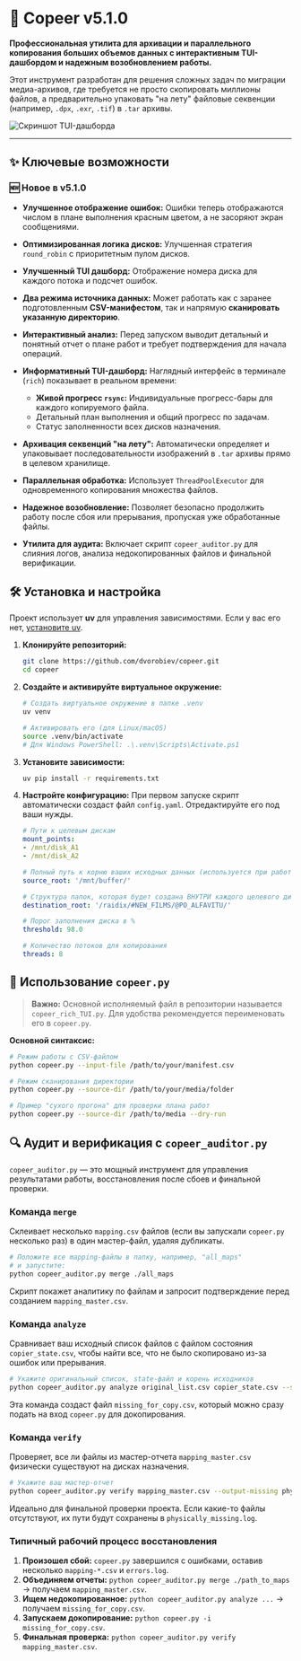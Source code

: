 # 🚀 Copeer v5.1.0

**Профессиональная утилита для архивации и параллельного копирования больших объемов данных с интерактивным TUI-дашбордом и надежным возобновлением работы.**

Этот инструмент разработан для решения сложных задач по миграции медиа-архивов, где требуется не просто скопировать миллионы файлов, а предварительно упаковать "на лету" файловые секвенции (например, `.dpx`, `.exr`, `.tif`) в `.tar` архивы.

![Скриншот TUI-дашборда](https://user-images.githubusercontent.com/1090623/235086884-2a6c0c2a-b18c-48c0-a7d1-e6c88f7b59e5.png)

---

## ✨ Ключевые возможности

### 🆕 Новое в v5.1.0
*   **Улучшенное отображение ошибок:** Ошибки теперь отображаются числом в плане выполнения красным цветом, а не засоряют экран сообщениями.
*   **Оптимизированная логика дисков:** Улучшенная стратегия `round_robin` с приоритетным пулом дисков.
*   **Улучшенный TUI дашборд:** Отображение номера диска для каждого потока и подсчет ошибок.

*   **Два режима источника данных:** Может работать как с заранее подготовленным **CSV-манифестом**, так и напрямую **сканировать указанную директорию**.
*   **Интерактивный анализ:** Перед запуском выводит детальный и понятный отчет о плане работ и требует подтверждения для начала операций.
*   **Информативный TUI-дашборд:** Наглядный интерфейс в терминале (`rich`) показывает в реальном времени:
    *   **Живой прогресс `rsync`:** Индивидуальные прогресс-бары для каждого копируемого файла.
    *   Детальный план выполнения и общий прогресс по задачам.
    *   Статус заполненности всех дисков назначения.
*   **Архивация секвенций "на лету":** Автоматически определяет и упаковывает последовательности изображений в `.tar` архивы прямо в целевом хранилище.
*   **Параллельная обработка:** Использует `ThreadPoolExecutor` для одновременного копирования множества файлов.
*   **Надежное возобновление:** Позволяет безопасно продолжить работу после сбоя или прерывания, пропуская уже обработанные файлы.
*   **Утилита для аудита:** Включает скрипт `copeer_auditor.py` для слияния логов, анализа недокопированных файлов и финальной верификации.

## 🛠️ Установка и настройка

Проект использует **uv** для управления зависимостями. Если у вас его нет, [установите uv](https://github.com/astral-sh/uv).

1.  **Клонируйте репозиторий:**
    ```bash
    git clone https://github.com/dvorobiev/copeer.git
    cd copeer
    ```

2.  **Создайте и активируйте виртуальное окружение:**
    ```bash
    # Создать виртуальное окружение в папке .venv
    uv venv

    # Активировать его (для Linux/macOS)
    source .venv/bin/activate
    # Для Windows PowerShell: .\.venv\Scripts\Activate.ps1
    ```

3.  **Установите зависимости:**
    ```bash
    uv pip install -r requirements.txt
    ```

4.  **Настройте конфигурацию:**
    При первом запуске скрипт автоматически создаст файл `config.yaml`. Отредактируйте его под ваши нужды.

    ```yaml
    # Пути к целевым дискам
    mount_points:
    - /mnt/disk_A1
    - /mnt/disk_A2

    # Полный путь к корню ваших исходных данных (используется при работе с CSV)
    source_root: '/mnt/buffer/'

    # Структура папок, которая будет создана ВНУТРИ каждого целевого диска
    destination_root: '/raidix/#NEW_FILMS/@PO_ALFAVITU/'

    # Порог заполнения диска в %
    threshold: 98.0

    # Количество потоков для копирования
    threads: 8
    ```

## 🚀 Использование `copeer.py`

> **Важно:** Основной исполняемый файл в репозитории называется `copeer_rich_TUI.py`. Для удобства рекомендуется переименовать его в `copeer.py`.

**Основной синтаксис:**

```bash
# Режим работы с CSV-файлом
python copeer.py --input-file /path/to/your/manifest.csv

# Режим сканирования директории
python copeer.py --source-dir /path/to/your/media/folder

# Пример "сухого прогона" для проверки плана работ
python copeer.py --source-dir /path/to/media --dry-run
```

## 🔍 Аудит и верификация с `copeer_auditor.py`

`copeer_auditor.py` — это мощный инструмент для управления результатами работы, восстановления после сбоев и финальной проверки.

### Команда `merge`
Склеивает несколько `mapping.csv` файлов (если вы запускали `copeer.py` несколько раз) в один мастер-файл, удаляя дубликаты.

```bash
# Положите все mapping-файлы в папку, например, "all_maps"
# и запустите:
python copeer_auditor.py merge ./all_maps
```
Скрипт покажет аналитику по файлам и запросит подтверждение перед созданием `mapping_master.csv`.

### Команда `analyze`
Сравнивает ваш исходный список файлов с файлом состояния `copier_state.csv`, чтобы найти все, что не было скопировано из-за ошибок или прерывания.

```bash
# Укажите оригинальный список, state-файл и корень исходников
python copeer_auditor.py analyze original_list.csv copier_state.csv --source-root /mnt/cifs/raidix/
```
Эта команда создаст файл `missing_for_copy.csv`, который можно сразу подать на вход `copeer.py` для докопирования.

### Команда `verify`
Проверяет, все ли файлы из мастер-отчета `mapping_master.csv` физически существуют на дисках назначения.

```bash
# Укажите ваш мастер-отчет
python copeer_auditor.py verify mapping_master.csv --output-missing physically_missing.log
```
Идеально для финальной проверки проекта. Если какие-то файлы отсутствуют, их пути будут сохранены в `physically_missing.log`.

### Типичный рабочий процесс восстановления

1.  **Произошел сбой:** `copeer.py` завершился с ошибками, оставив несколько `mapping-*.csv` и `errors.log`.
2.  **Объединяем отчеты:** `python copeer_auditor.py merge ./path_to_maps` -> получаем `mapping_master.csv`.
3.  **Ищем недокопированное:** `python copeer_auditor.py analyze ...` -> получаем `missing_for_copy.csv`.
4.  **Запускаем докопирование:** `python copeer.py -i missing_for_copy.csv`.
5.  **Финальная проверка:** `python copeer_auditor.py verify mapping_master.csv`.
